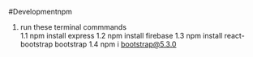 #Developmentnpm 

1. run these terminal commmands  
1.1 npm install express
1.2 npm install firebase 
1.3 npm install react-bootstrap bootstrap
1.4 npm i bootstrap@5.3.0
